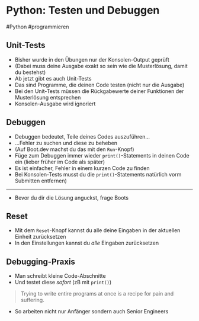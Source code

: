 # Python: Testen und Debuggen

#Python #programmieren

## Unit-Tests
- Bisher wurde in den Übungen nur der Konsolen-Output geprüft
- (Dabei muss deine Ausgabe exakt so sein wie die Musterlösung, damit du bestehst)
- Ab jetzt gibt es auch Unit-Tests
- Das sind Programme, die deinen Code testen (nicht nur die Ausgabe)
- Bei den Unit-Tests müssen die Rückgabewerte deiner Funktionen der Musterlösung entsprechen
- Konsolen-Ausgabe wird ignoriert

## Debuggen
- Debuggen bedeutet, Teile deines Codes auszuführen...
- ...Fehler zu suchen und diese zu beheben
- (Auf Boot.dev machst du das mit den `Run`-Knopf)
- Füge zum Debuggen immer wieder `print()`-Statements in deinen Code ein (lieber früher im Code als später)
- Es ist einfacher, Fehler in einem kurzen Code zu finden
- Bei Konsolen-Tests musst du die `print()`-Statements natürlich vorm Submitten entfernen)

---

- Bevor du dir die Lösung anguckst, frage Boots

## Reset
- Mit dem `Reset`-Knopf kannst du alle deine Eingaben in der aktuellen Einheit zurücksetzen
- In den Einstellungen kannst du _alle_ Eingaben zurücksetzen

## Debugging-Praxis
- Man schreibt kleine Code-Abschnitte
- Und testet diese _sofort_ (zB mit `print()`)
> Trying to write entire programs at once is a recipe for pain and suffering.
- So arbeiten nicht nur Anfänger sondern auch Senior Engineers
